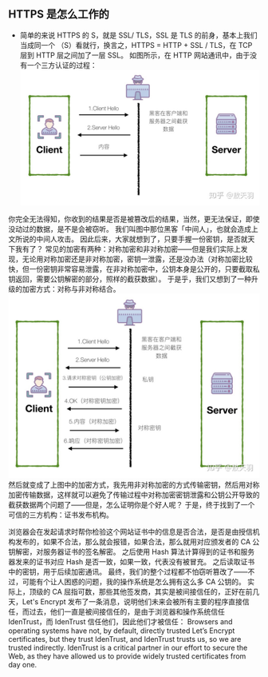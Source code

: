 ## HTTPS 是怎么工作的
- 简单的来说 HTTPS 的 S，就是 SSL/ TLS，SSL 是 TLS 的前身，基本上我们当成同一个 （S）看就行，换言之，HTTPS = HTTP + SSL / TLS，在 TCP 层到 HTTP 层之间加了一层 SSL。
如图所示，在 HTTP 网站通讯中，由于没有一个三方认证的过程：
![avatar](https://raw.githubusercontent.com/mouse123/my-tips/master/image/http.jpg)

你完全无法得知，你收到的结果是否是被篡改后的结果，当然，更无法保证，即使没动过的数据，是不是会被窃听。
我们叫图中那位黑客「中间人」，也就会造成上文所说的中间人攻击。
因此后来，大家就想到了，只要手握一份密钥，是否就天下我有了？
常见的加密有两种：对称加密和非对称加密——但是我们实际上发现，无论用对称加密还是非对称加密，密钥一泄露，还是没办法（对称加密比较快，但一份密钥非常容易泄露，在非对称加密中，公钥本身是公开的，只要截取私钥返回，需要公钥解密的部分，照样的截获数据）。
于是乎，我们又想到了一种升级的加密方式：对称与非对称结合。
![avatar](https://raw.githubusercontent.com/mouse123/my-tips/master/image/encrypt%20http.jpg)
然后就变成了上图中的加密方式，我先用非对称加密的方式传输密钥，然后用对称加密传输数据，这样就可以避免了传输过程中对称加密密钥泄露和公钥公开导致的截获数据两个问题了——但是，怎么证明你是个好人呢？
于是，终于找到了一个可信的三方机构：证书发布机构。

浏览器会在发起请求时帮你检验这个网站证书中的信息是否合法，是否是由授信机构发布的，如果不合法，那么就会报错，如果合法，那么就用对应颁发者的 CA 公钥解密，对服务器证书的签名解密。
之后使用 Hash 算法计算得到的证书和服务器发来的证书对应 Hash 是否一致，如果一致，代表没有被冒充。
之后读取证书中的密钥，用于后续加密通讯。
最终，我们的整个过程都不怕窃听篡改了——不过，可能有个让人困惑的问题，我的操作系统是怎么拥有这么多 CA 公钥的。
实际上，顶级的 CA 屈指可数，那些其他签发商，其实是被间接信任的，正好在前几天，Let's Encrypt 发布了一条消息，说明他们未来会被所有主要的程序直接信任，而过去，他们一直是被间接信任的，是由于浏览器和操作系统信任 IdenTrust，而 IdenTrust 信任他们，因此他们才被信任：
Browsers and operating systems have not, by default, directly trusted Let’s Encrypt certificates, but they trust IdenTrust, and IdenTrust trusts us, so we are trusted indirectly. IdenTrust is a critical partner in our effort to secure the Web, as they have allowed us to provide widely trusted certificates from day one.